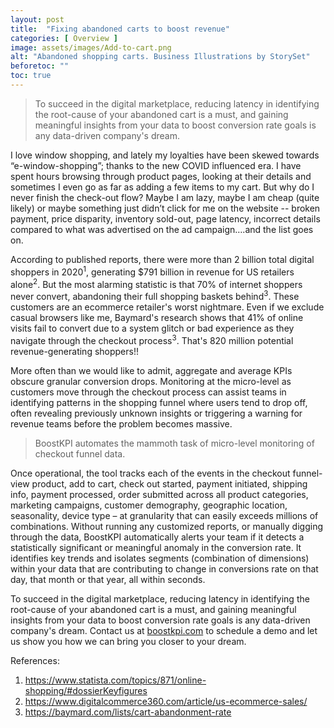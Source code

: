 ```yaml
---
layout: post
title:  "Fixing abandoned carts to boost revenue"
categories: [ Overview ]
image: assets/images/Add-to-cart.png
alt: "Abandoned shopping carts. Business Illustrations by StorySet"
beforetoc: ""
toc: true
---
```


> To succeed in the digital marketplace, reducing latency in identifying the root-cause of your abandoned cart is a must, and gaining meaningful insights from your data to boost conversion rate goals is any data-driven company's dream.


I love window shopping, and lately my loyalties have been skewed towards “e-window-shopping”; thanks to the new COVID influenced era. I have spent hours browsing through product pages, looking at their details and sometimes I even go as far as adding a few items to my cart. But why do I never finish the check-out flow? Maybe I am lazy, maybe I am cheap (quite likely) or maybe something just didn’t click for me on the website -- broken payment, price disparity, inventory sold-out, page latency, incorrect details compared to what was advertised on the ad campaign….and the list goes on.

According to published reports, there were more than 2 billion total digital shoppers in 2020<sup>1</sup>,  generating $791 billion in revenue for US retailers alone<sup>2</sup>. But the most alarming statistic is that 70% of internet shoppers never convert, abandoning their full shopping baskets behind<sup>3</sup>. These customers are an ecommerce retailer's worst nightmare. Even if we exclude casual browsers like me, Baymard's research shows that 41% of online visits fail to convert due to a system glitch or bad experience as they navigate through the checkout process<sup>3</sup>. That's 820 million potential revenue-generating shoppers!!

More often than we would like to admit, aggregate and average KPIs obscure granular conversion drops. Monitoring at the micro-level as customers move through the checkout process can assist teams in identifying patterns in the shopping funnel where users tend to drop off, often revealing previously unknown insights or triggering a warning for revenue teams before the problem becomes massive.

> BoostKPI automates the mammoth task of micro-level monitoring of checkout funnel data.

Once operational, the tool tracks each of the events in the checkout funnel- view product, add to cart, check out started, payment initiated, shipping info, payment processed, order submitted across all product categories, marketing campaigns, customer demography, geographic location, seasonality, device type – at granularity that can easily exceeds millions of combinations. Without running any customized reports, or manually digging through the data, BoostKPI automatically alerts your team if it detects a statistically significant or meaningful anomaly in the conversion rate. It identifies key trends and isolates segments (combination of dimensions) within your data that are contributing to change in conversions rate on that day, that month or that year, all within seconds.

To succeed in the digital marketplace, reducing latency in identifying the root-cause of your abandoned cart is a must, and gaining meaningful insights from your data to boost conversion rate goals is any data-driven company's dream. Contact us at <a target="_blank" href="https://boostkpi.com" class="">boostkpi.com</a> to schedule a demo and let us show you how we can bring you closer to your dream.

References:

1. https://www.statista.com/topics/871/online-shopping/#dossierKeyfigures
2. https://www.digitalcommerce360.com/article/us-ecommerce-sales/
3. https://baymard.com/lists/cart-abandonment-rate
